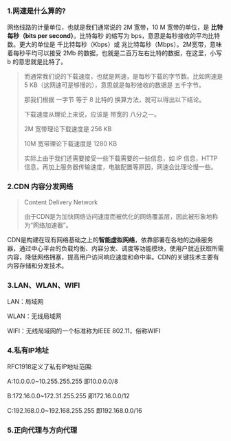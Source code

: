 ### 1.网速是什么算的?

网络线路的计量单位，也就是我们通常说的 2M 宽带，10 M 宽带的单位，是 **比特每秒（bits per second）**。比特每秒 的缩写为 bps，意思是每秒接收的平均比特数。更大的单位是 千比特每秒（Kbps）或 兆比特每秒（Mbps）。2M宽带，意味着每秒平均可以接受 2Mb 的数据，也就是二百万左右比特的数据，在这里，小写 b 的意思就是比特了。

>而通常我们说的下载速度，也就是网速，是每秒下载的字节数。比如网速是 5 KB（这网速可是够慢的），意思就是每秒接收的数据是 五千字节。
>
>那我们根据 一字节 等于 8 比特的 换算方法，就可以得出以下结论。
>
>下载速度从理论上来说，应该是 带宽的 八分之一。
>
>2M 宽带理论下载速度是 256 KB
>
>10M 宽带理论下载速度是 1280 KB
>
>实际上由于我们还需要接受一些下载需要的一些信息，如 IP 信息，HTTP 信息，再加上服务器传输速度，电脑配置等原因，网速会比理论慢一些。

### 2.CDN 内容分发网络

>Content Delivery Network  
>
>由于CDN是为加快网络访问速度而被优化的网络覆盖层，因此被形象地称为“网络加速器”。 

CDN是构建在现有网络基础之上的**智能虚拟网络**，依靠部署在各地的边缘服务器，通过中心平台的负载均衡、内容分发、调度等功能模块，使用户就近获取所需内容，降低网络拥塞，提高用户访问响应速度和命中率。CDN的关键技术主要有内容存储和分发技术。

### 3.LAN、WLAN、WIFI

LAN：局域网

WLAN：无线局域网

WIFI：无线局域网的一个标准称为IEEE 802.11，俗称WIFI



### 4.私有IP地址

RFC1918定义了私有IP地址范围:

A:10.0.0.0~10.255.255.255 即10.0.0.0/8

B:172.16.0.0~172.31.255.255 即172.16.0.0/12

C:192.168.0.0~192.168.255.255 即192.168.0.0/16



### 5.正向代理与方向代理

